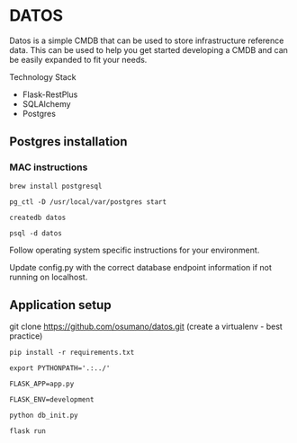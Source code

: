 # DATOS


Datos is a simple CMDB that can be used to store infrastructure reference data.  This can be used to help you get started developing a CMDB and can be easily expanded to fit your needs. 

Technology Stack 
- Flask-RestPlus
- SQLAlchemy 
- Postgres


## Postgres installation

### MAC instructions
```
brew install postgresql  

pg_ctl -D /usr/local/var/postgres start

createdb datos

psql -d datos
```

Follow operating system specific instructions for your environment. 

Update config.py with the correct database endpoint information if not running on localhost. 

##  Application setup
git clone https://github.com/osumano/datos.git
(create a virtualenv - best practice)
```
pip install -r requirements.txt

export PYTHONPATH='.:../'

FLASK_APP=app.py

FLASK_ENV=development

python db_init.py

flask run
```
